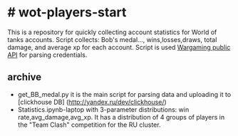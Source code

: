 # # wot-players-start
This is a repository for quickly collecting account statistics for World of tanks accounts.
Script collects: Bob's medal..., wins,losses,draws, total damage, and average xp for each account.
Script is used [Wargaming public API](https://developers.wargaming.net/reference/) for parsing credentials.
## archive
- get_BB_medal.py it is the main script for parsing data and uploading it to [clickhouse DB] (http://yandex.ru/dev/clickhouse/)
- Statistics.ipynb-laptop with 3-parameter distributions:
  win rate,avg_damage,avg_xp. It has a distribution of 4 groups of players in the "Team Clash" competition for the RU cluster.
